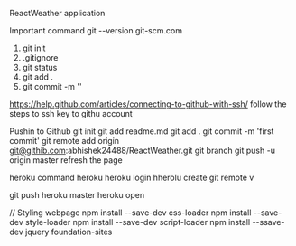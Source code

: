ReactWeather application

Important command
git --version 
git-scm.com

1. git init
2. .gitignore
3. git status
3. git add .
4. git commit -m ''

https://help.github.com/articles/connecting-to-github-with-ssh/
follow the steps to ssh key to githu account

Pushin to Github
git init
git add readme.md
git add .
git commit -m 'first commit'
git remote add origin git@githib.com:abhishek24488/ReactWeather.git
git branch
git push -u origin master
refresh the page

heroku command
heroku
heroku login
hherolu create
git remote v

git push heroku master
heroku open

// Styling webpage 
npm install --save-dev css-loader
npm install --save-dev style-loader
npm install --save-dev script-loader
npm install --ssave-dev jquery foundation-sites